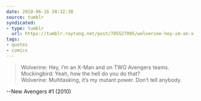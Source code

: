 ```yaml
---
date: 2010-06-16 20:32:38
source: tumblr
syndicated:
- type: tumblr
  url: https://tumblr.roytang.net/post/705527095/wolverine-hey-im-an-x-man-and-on-two-avengers
tags:
- quotes
- comics
---
```


<blockquote>Wolverine: Hey, I&rsquo;m an X-Man and on TWO Avengers teams.<br/>
Mockingbird: Yeah, how the hell do you do that?<br/>
Wolverine: Multitasking, it&rsquo;s my mutant power. Don&rsquo;t tell anybody.</blockquote>

--New Avengers #1 (2010)